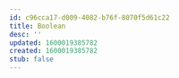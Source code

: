 ```yaml
---
id: c96cca17-d009-4082-b76f-8070f5d61c22
title: Boolean
desc: ''
updated: 1600019385782
created: 1600019385782
stub: false
---
```


